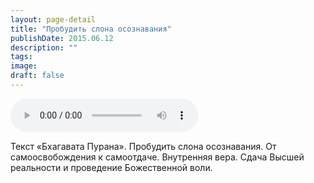 ```yaml
---
layout: page-detail
title: "Пробудить слона осознавания"
publishDate: 2015.06.12
description: ""
tags:
image:
draft: false
---
```


<audio title="2015.06.12 - Пробудить слона осознавания.mp3" src="/upload/iblock/ccc/ccc124e86e029166d0ab348afe67930c.mp3" controls=""></audio>

 Текст «Бхагавата Пурана». Пробудить слона осознавания. От самоосвобождения к самоотдаче. Внутренняя вера. Сдача Высшей реальности и проведение Божественной воли. 

  
